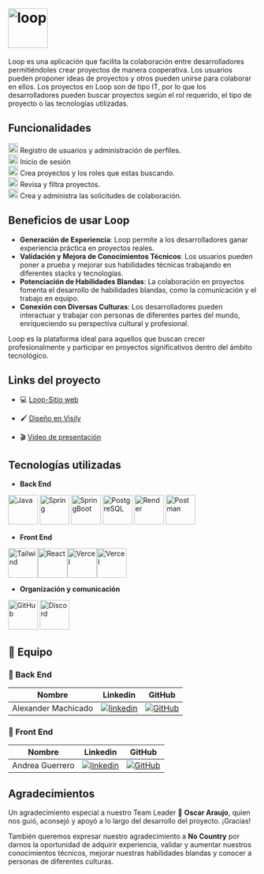 
# <img src="https://i.ibb.co/gZzvSgf/loop-logo.jpg" alt="loop"  height=80 align="center"/>


Loop es una aplicación que facilita la colaboración entre desarrolladores permitiéndoles crear proyectos de manera cooperativa. Los usuarios pueden proponer ideas de proyectos y otros pueden unirse para colaborar en ellos. Los proyectos en Loop son de tipo IT, por lo que los desarrolladores pueden buscar proyectos según el rol requerido, el tipo de proyecto o las tecnologías utilizadas.

## **Funcionalidades**

<img src="https://i.ibb.co/0FFR9bp/loop.jpg" alt="loop"  height=20 /> Registro de usuarios y administración de perfiles.
<br>
<img src="https://i.ibb.co/0FFR9bp/loop.jpg" alt="loop"  height=20 /> Inicio de sesión
<br>
<img src="https://i.ibb.co/0FFR9bp/loop.jpg" alt="loop"  height=20 /> Crea proyectos y los roles que estas buscando.
<br>
<img src="https://i.ibb.co/0FFR9bp/loop.jpg" alt="loop"  height=20 /> Revisa y filtra proyectos.
<br>
<img src="https://i.ibb.co/0FFR9bp/loop.jpg" alt="loop"  height=20 /> Crea y administra las solicitudes de colaboración.

## Beneficios de usar Loop

- **Generación de Experiencia**: Loop permite a los desarrolladores ganar experiencia práctica en proyectos reales.
- **Validación y Mejora de Conocimientos Técnicos**: Los usuarios pueden poner a prueba y mejorar sus habilidades técnicas trabajando en diferentes stacks y tecnologías.
- **Potenciación de Habilidades Blandas**: La colaboración en proyectos fomenta el desarrollo de habilidades blandas, como la comunicación y el trabajo en equipo.
- **Conexión con Diversas Culturas**: Los desarrolladores pueden interactuar y trabajar con personas de diferentes partes del mundo, enriqueciendo su perspectiva cultural y profesional.

Loop es la plataforma ideal para aquellos que buscan crecer profesionalmente y participar en proyectos significativos dentro del ámbito tecnológico.



## **Links del proyecto**


+  💻 [Loop-Sitio web](https://java-react.vercel.app/)

+  🖌 [Diseño en Visily](https://app.visily.ai/projects/3846973f-787c-42ed-86b6-cc481a9b83b9/boards/964313)

+  🎬 [Video de presentación](https://www.youtube.com/watch?v=5_9_uLDrYog&t=5s)


## **Tecnologías utilizadas**

- **Back End**

<img src="https://user-images.githubusercontent.com/25181517/117201156-9a724800-adec-11eb-9a9d-3cd0f67da4bc.png" alt="Java" title="Java" height=60/> <img src="https://user-images.githubusercontent.com/25181517/117201470-f6d56780-adec-11eb-8f7c-e70e376cfd07.png" alt="Spring" title="Spring" height=60/> <img src="https://user-images.githubusercontent.com/25181517/183891303-41f257f8-6b3d-487c-aa56-c497b880d0fb.png" alt="SpringBoot"  title="SpringBoot" height=60/> <img src="https://user-images.githubusercontent.com/25181517/117208740-bfb78400-adf5-11eb-97bb-09072b6bedfc.png" alt="PostgreSQL" title="PostgreSQL"  height=60/> <img src="https://avatars.githubusercontent.com/u/36424661?s=200&v=4" title="Render"  height=60/>
<img src="https://user-images.githubusercontent.com/25181517/192109061-e138ca71-337c-4019-8d42-4792fdaa7128.png" title="Postman"  height=60/>

- **Front End**

<img src="https://user-images.githubusercontent.com/25181517/202896760-337261ed-ee92-4979-84c4-d4b829c7355d.png" title="Tailwind"  height=60 ><img src="https://github.com/Dexametasona/java-react/assets/117115178/12e1f9e6-f573-4256-80d6-a863fb0fdd9f" title="React"  height=60 ><img src="https://github.com/Dexametasona/java-react/assets/117115178/ac4253cf-14fe-4391-a3a2-d266b1cba6a8" title="Vercel"  height=60 ><img src="https://github.com/Dexametasona/java-react/assets/117115178/ac28f65d-e0f3-47fe-8f7d-e336786c786f" title="Vercel"  height=60 >


- **Organización y comunicación**

<img src="https://user-images.githubusercontent.com/25181517/192108374-8da61ba1-99ec-41d7-80b8-fb2f7c0a4948.png" title="GitHub"  height=60/> <img src="https://i.pinimg.com/736x/d6/11/54/d61154b2cae2e1c123477eaecbdbd487.jpg" title="Discord"  height=60/> 


## 🚀 **Equipo**


### 📌 Back End

| Nombre | Linkedin | GitHub |
| :---:         |     :---:      |          :---: |
| Alexander Machicado |[![linkedin](https://img.shields.io/badge/linkedin-0A66C2?style=for-the-badge&logo=linkedin&logoColor=white)](https://www.linkedin.com/in/machicadogomezalexander/)   | [![GitHub](https://img.shields.io/badge/github-%23121011.svg?&style=for-the-badge&logo=github&logoColor=white)](https://github.com/dexametasona) |


### 📌 Front End

|     Nombre      | Linkedin | GitHub |
|:---------------:|     :---:      |          :---: |
| Andrea Guerrero |[![linkedin](https://img.shields.io/badge/linkedin-0A66C2?style=for-the-badge&logo=linkedin&logoColor=white)](https://www.linkedin.com/in/andreaguerrero-developer-frontend/)   | [![GitHub](https://img.shields.io/badge/github-%23121011.svg?&style=for-the-badge&logo=github&logoColor=white)](https://github.com/annath29) |




## **Agradecimientos**


Un agradecimiento especial a nuestro Team Leader 🚀 **Oscar Araujo**, quien nos guió, aconsejó y apoyó a lo largo del desarrollo del proyecto. ¡Gracias!

También queremos expresar nuestro agradecimiento a **No Country** por darnos la oportunidad de adquirir experiencia, validar y aumentar nuestros conocimientos técnicos, mejorar nuestras habilidades blandas y conocer a personas de diferentes culturas.
